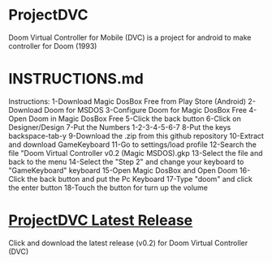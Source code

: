 # ProjectDVC
Doom Virtual Controller for Mobile (DVC) is a project for android to make controller for Doom (1993)

# INSTRUCTIONS.md
Instructions: 1-Download Magic DosBox Free from Play Store (Android) 
2-Download Doom for MSDOS 
3-Configure Doom for Magic DosBox Free 
4-Open Doom in Magic DosBox Free 
5-Click the back button 
6-Click on Designer/Design 
7-Put the Numbers 1-2-3-4-5-6-7 
8-Put the keys backspace-tab-y 
9-Download the .zip from this github repository 
10-Extract and download GameKeyboard 
11-Go to settings/load profile 
12-Search the file "Doom Virtual Controller v0.2 (Magic MSDOS).gkp 
13-Select the file and back to the menu 
14-Select the "Step 2" and change your keyboard to "GameKeyboard" keyboard 
15-Open Magic DosBox and Open Doom 
16-Click the back button and put the Pc Keyboard 
17-Type "doom" and click the enter button 18-Touch the button for turn up the volume 

# <A HREF="otra_pagina.html"> ProjectDVC Latest Release </A>
Click and download the latest release (v0.2) for Doom Virtual Controller (DVC)
